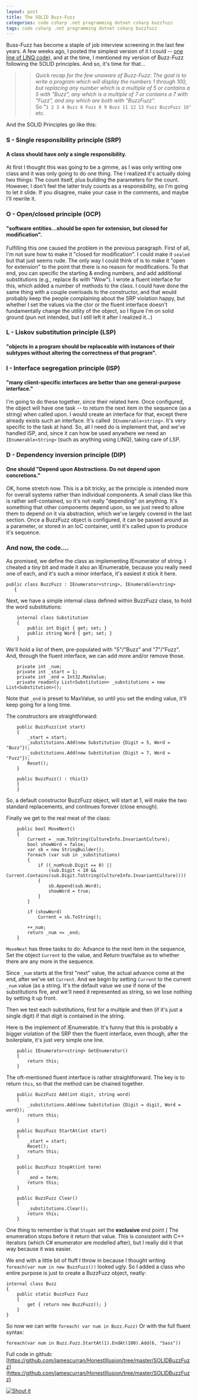 ```yaml
---
layout: post
title: The SOLID Buzz-Fuzz
categories: code csharp .net programming dotnet csharp buzzfuzz
tags: code csharp .net programming dotnet csharp buzzfuzz
---
```

Buss-Fuzz has become a staple of job interview screening in the last few years.  A few weeks ago, I posted the simplest version of it I could -- [one line of LINQ code](http://honestillusion.com/blog/2013/08/30/Buzz-fuzz-in-linq/)), and at the time, I mentioned my version of Buzz-Fuzz following the SOLID principles.  And so, it's time for that...

>> *Quick recap for the few unaware of Buzz-Fuzz: The goal is to write a program which will display the numbers 1 through 100, but replacing any number which is a multiple of 5 or contains a 5 with "Buzz", any which is a multiple of 7 or contains a 7 with "Fuzz", and any which are both with "BuzzFuzz".*  
>> So "`1 2 3 4 Buzz 6 Fuzz 8 9 Buzz 11 12 13 Fuzz BuzzFuzz 16"` etc.

And the SOLID Principles go like this:

### S - Single responsibility principle (SRP)
#### A class should have only a single responsibility.

At first I thought this was going to be a gimme, as I was only writing one class and it was only going to do one thing. The I realized it's actually doing two things: The count itself, plus building the parameters for the count.  However, I don't feel the latter truly counts as a responsibility, so I'm going to let it slide.  If you disagree, make your case in the comments, and maybe I'll rewrite it.

### O - Open/closed principle (OCP)
#### "software entities...should be open for extension, but closed for modification".

Fulfilling this one caused the problem in the previous paragraph.  First of all, I'm not sure how to make it "closed for modification".  I could make it `sealed` but that just seems rude.  The only way I could think of is to make it "open for extension" to the point that there is no reason for modifications.  To that end, you can specific the starting &amp; ending numbers, and add additional substitutions (e.g., replace 8s with "Wow").  I wrote a fluent interface for this, which added a number of methods to the class.  I could have done the same thing with a couple overloads to the constructor, and that would probably keep the people complaining about the SRP violation happy, but whether I set the values via the ctor or the fluent interface doesn't fundamentally change the utility of the object, so I figure I'm on solid ground (pun not intended, but I still left it after I realized it...)

### L - Liskov substitution principle (LSP)
#### "objects in a program should be replaceable with instances of their subtypes without altering the correctness of that program".

### I - Interface segregation principle (ISP)
#### "many client-specific interfaces are better than one general-purpose interface."

I'm going to do these together, since their related here.  Once configured, the object will have one task -- to return the next item in the sequence (as a string) when called upon.    I would create an interface for that, except there already exists such an interface.  It's called` IEnumerable<string>`.  It's very specific to the task at hand.   So, all I need do is implement that, and we've handled ISP, and, since it can how be used anywhere we need an `IEnumerable<String>` (such as anything using LINQ), taking care of LSP.

### D - Dependency inversion principle (DIP)
#### One should "Depend upon Abstractions. Do not depend upon concretions."
 
OK, home stretch now.    This is a bit tricky, as the principle is intended more for overall systems rather than individual components.   A small class like this is rather self-contained, so it's not really "depending" on anything.  It's something that other components depend upon, so we just need to allow them to depend on it via abstraction, which we've largely covered in the last section.   Once a BuzzFuzz object is configured, it can be passed around as a parameter, or stored in an IoC container, until it's called upon to produce it's sequence.


### And now, the code....
As promised, we define the class as implementing IEnumerator of string.  I cheated a tiny bit and made it also an IEnumerable, because you really need one of each, and it's such a minor interface, it's easiest it stick it here.

	public class BuzzFuzz : IEnumerator<string>, IEnumerable<string>
       {
 
Next, we have a simple internal class defined within BuzzFuzz class, to hold the word substitutions:

		internal class Substitution
		{
			public int Digit { get; set; }
			public string Word { get; set; }
		}

 We'll hold a list of them, pre-populated with "5"/"Buzz" and "7"/"Fuzz".   And, through the fluent interface, we can add more and/or remove those.
 
 		private int _num;
		private int _start = 1;
		private int _end = Int32.MaxValue;
		private readonly List<Substitution> _substitutions = new List<Substitution>();

Note that `_end` is preset to MaxValue, so until you set the ending  value, it'll keep going for a long time.
 
 The constructors are straightforward:
 
 		public BuzzFuzz(int start)
		{
			_start = start;
			_substitutions.Add(new Substitution {Digit = 5, Word = "Buzz"});
			_substitutions.Add(new Substitution {Digit = 7, Word = "Fuzz"});
			Reset();
		}

		public BuzzFuzz() : this(1)
		{
		}

So, a default constructor BuzzFuzz object, will start at 1, will make the two standard replacements, and continues forever (close enough). 

Finally we get to the real meat of the class:

		public bool MoveNext()
		{
			Current = _num.ToString(CultureInfo.InvariantCulture);
			bool showWord = false;
			var sb = new StringBuilder();
			foreach (var sub in _substitutions)
			{
				if ((_num%sub.Digit == 0) ||
				    (sub.Digit < 10 && Current.Contains(sub.Digit.ToString(CultureInfo.InvariantCulture))))
				{
					sb.Append(sub.Word);
					showWord = true;
				}
			}

			if (showWord)
				Current = sb.ToString();

			++_num;
			return _num <= _end;
		}

`MoveNext` has three tasks to do: Advance to the next item in the sequence, Set the object `Current` to the value, and Return true/false as to whether there are any more in the sequence.

Since `_num` starts at the first "next" value, the actual advance come at the end, after we've set `Current`.  And we begin by setting `Current` to the current `_num` value (as a string.  It's the default value we use if none of the substitutions fire, and we'll need it represented as string, so we lose nothing by setting it up front.

Then we test each substitutions, first for a multiple and then (if it's just a single digit) if that digit is contained in the string.

Here is the implement of IEnumerable.  It's funny that this is probably a bigger violation of the SRP then the fluent interface, even though, after the boilerplate, it's just very simple one line.

		public IEnumerator<string> GetEnumerator()
		{
			return this;
		}
 
 
 The oft-mentioned fluent interface is rather straightforward.   The key is to return `this`, so that the method can be chained together.
 
 		public BuzzFuzz Add(int digit, string word)
		{
			_substitutions.Add(new Substitution {Digit = digit, Word = word});
			return this;
		}

		public BuzzFuzz StartAt(int start)
		{
			_start = start;
			Reset();
			return this;
		}

		public BuzzFuzz StopAt(int term)
		{
			_end = term;
			return this;
		}

		public BuzzFuzz Clear()
		{
			_substitutions.Clear();
			return this;
		}

 One thing to remember is that `StopAt` set the **exclusive** end point ( The enumeration stops before it return that value.  This is consistent with C++ iterators (which C# enumerator are modelled after), but I really did it that way because it was easier.
 
 We end with a little bit of fluff I throw in because I thought writing `foreach(var num in new BuzzFuzz())` looked ugly.   So I added a class who entire purpose is just to create a BuzzFuzz object, neatly:
 
 	internal class Buzz
	{
		public static BuzzFuzz Fuzz
		{
			get { return new BuzzFuzz(); }
		}
	}

So now we can write `foreach( var num in Buzz.Fuzz)`   Or with the full fluent syntax:

    foreach(var num in Buzz.Fuzz.StartAt(1).EndAt(100).Add(6, "Sass"))
    
 
 
 Full code in github:  [https://github.com/jamescurran/HonestIllusion/tree/master/SOLIDBuzzFuzz](https://github.com/jamescurran/HonestIllusion/tree/master/SOLIDBuzzFuzz)

<a rev="vote-for" href="http://dotnetshoutout.com/The-SOLID-Buzz-Fuzz-HonestIllusionCom"><img alt="Shout it" src="http://dotnetshoutout.com/image.axd?url=http%3A%2F%2Fhonestillusion.com%2Fblog%2F2013%2F12%2F19%2Fsolid-buzzfuzz%2F" style="border:0px"/></a>